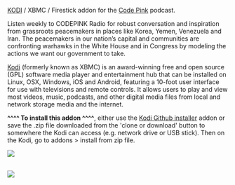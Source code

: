 <a href="kodi.tv">KODI<a> / XBMC / Firestick addon for the <a href="http://www.codepink.org">Code Pink</a> podcast.<br>

Listen weekly to CODEPINK Radio for robust conversation and inspiration from grassroots peacemakers in places like Korea, Yemen, Venezuela and Iran. The peacemakers in our nation’s capital and communities are confronting warhawks in the White House and in Congress by modeling the actions we want our government to take.<br>

<a href="www.kodi.tv">Kodi</a> (formerly known as XBMC) is an award-winning free and open source (GPL) software media player and entertainment hub that can be installed on Linux, OSX, Windows, iOS and Android, featuring a 10-foot user interface for use with televisions and remote controls. It allows users to play and view most videos, music, podcasts, and other digital media files from local and network storage media and the internet.<br>

<b>^^^^ To install this addon ^^^^</b>, either use the <a href="https://www.tvaddons.co/github-browser-kodi/">Kodi Github installer</a> addon or save the .zip file downloaded from the 'clone or download' button to somewhere the Kodi can access (e.g. network drive or USB stick). Then on the Kodi, go to addons > install from zip file.<br>

<img src="https://d3t3ozftmdmh3i.cloudfront.net/production/podcast_uploaded_nologo/2406355/2406355-1570043596662-be6aa229d50ef.jpg"><br>

<br><a href="http://www.kodi.tv"><img src="https://kodi.tv/sites/default/files/page/field_image/about--devices.jpg">
